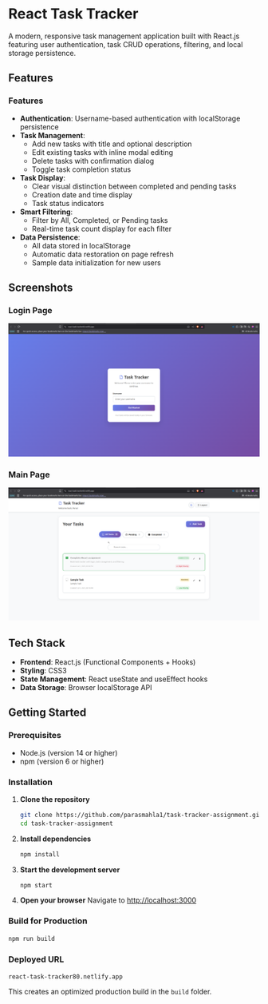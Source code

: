# React Task Tracker

A modern, responsive task management application built with React.js featuring user authentication, task CRUD operations, filtering, and local storage persistence.

## Features

### Features
- **Authentication**: Username-based authentication with localStorage persistence
- **Task Management**: 
  - Add new tasks with title and optional description
  - Edit existing tasks with inline modal editing
  - Delete tasks with confirmation dialog
  - Toggle task completion status
- **Task Display**: 
  - Clear visual distinction between completed and pending tasks
  - Creation date and time display
  - Task status indicators
- **Smart Filtering**: 
  - Filter by All, Completed, or Pending tasks
  - Real-time task count display for each filter
- **Data Persistence**: 
  - All data stored in localStorage
  - Automatic data restoration on page refresh
  - Sample data initialization for new users

## Screenshots

### Login Page
![Task Tracker - Login Page](./public/image1.png)

### Main Page
![Task Tracker - Main Page](./public/image2.png)

## Tech Stack

- **Frontend**: React.js (Functional Components + Hooks)
- **Styling**: CSS3 
- **State Management**: React useState and useEffect hooks
- **Data Storage**: Browser localStorage API

## Getting Started

### Prerequisites
- Node.js (version 14 or higher)
- npm (version 6 or higher)

### Installation

1. **Clone the repository**
   ```bash
   git clone https://github.com/parasmahla1/task-tracker-assignment.git
   cd task-tracker-assignment
   ```

2. **Install dependencies**
   ```bash
   npm install
   ```

3. **Start the development server**
   ```bash
   npm start
   ```

4. **Open your browser**
   Navigate to [http://localhost:3000](http://localhost:3000)

### Build for Production

```bash
npm run build
```

### Deployed URL
```
react-task-tracker80.netlify.app
```



This creates an optimized production build in the `build` folder.
